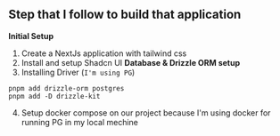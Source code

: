 ## Step that I follow to build that application

**Initial Setup**

1. Create a NextJs application with tailwind css
2. Install and setup Shadcn UI
   **Database & Drizzle ORM setup**
3. Installing Driver (`I'm using PG`)

```console
pnpm add drizzle-orm postgres
pnpm add -D drizzle-kit
```

4. Setup docker compose on our project because I'm using docker for running PG in my local mechine
